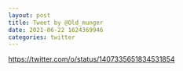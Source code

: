 ```yaml
--- 
layout: post 
title: Tweet by @Old_munger 
date: 2021-06-22 1624369946 
categories: twitter 
--- 
```

https://twitter.com/o/status/1407335651834531854